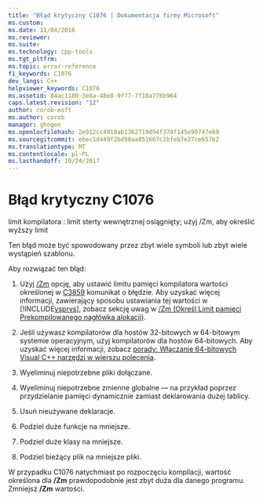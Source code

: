 ```yaml
---
title: "Błąd krytyczny C1076 | Dokumentacja firmy Microsoft"
ms.custom: 
ms.date: 11/04/2016
ms.reviewer: 
ms.suite: 
ms.technology: cpp-tools
ms.tgt_pltfrm: 
ms.topic: error-reference
f1_keywords: C1076
dev_langs: C++
helpviewer_keywords: C1076
ms.assetid: 84ac1180-3e8a-48e8-9f77-7f18a778b964
caps.latest.revision: "12"
author: corob-msft
ms.author: corob
manager: ghogen
ms.openlocfilehash: 2e912cc4910ab1362719d94f374f145e90747e69
ms.sourcegitcommit: ebec1d449f2bd98aa851667c2bfeb7e27ce657b2
ms.translationtype: MT
ms.contentlocale: pl-PL
ms.lasthandoff: 10/24/2017
---
```

# <a name="fatal-error-c1076"></a>Błąd krytyczny C1076
limit kompilatora : limit sterty wewnętrznej osiągnięty; użyj /Zm, aby określić wyższy limit  
  
 Ten błąd może być spowodowany przez zbyt wiele symboli lub zbyt wiele wystąpień szablonu.  
  
 Aby rozwiązać ten błąd:  
  
1.  Użyj [/Zm](../../build/reference/zm-specify-precompiled-header-memory-allocation-limit.md) opcję, aby ustawić limitu pamięci kompilatora wartości określonej w [C3859](../../error-messages/compiler-errors-2/compiler-error-c3859.md) komunikat o błędzie. Aby uzyskać więcej informacji, zawierający sposobu ustawiania tej wartości w [!INCLUDE[vsprvs](../../assembler/masm/includes/vsprvs_md.md)], zobacz sekcję uwag w [/Zm (Określ Limit pamięci Prekompilowanego nagłówka alokacji)](../../build/reference/zm-specify-precompiled-header-memory-allocation-limit.md).  
  
2.  Jeśli używasz kompilatorów dla hostów 32-bitowych w 64-bitowym systemie operacyjnym, użyj kompilatorów dla hostów 64-bitowych. Aby uzyskać więcej informacji, zobacz [porady: Włączanie 64-bitowych Visual C++ narzędzi w wierszu polecenia](../../build/how-to-enable-a-64-bit-visual-cpp-toolset-on-the-command-line.md).  
  
3.  Wyeliminuj niepotrzebne pliki dołączane.  
  
4.  Wyeliminuj niepotrzebne zmienne globalne — na przykład poprzez przydzielanie pamięci dynamicznie zamiast deklarowania dużej tablicy.  
  
5.  Usuń nieużywane deklaracje.  
  
6.  Podziel duże funkcje na mniejsze.  
  
7.  Podziel duże klasy na mniejsze.  
  
8.  Podziel bieżący plik na mniejsze pliki.  
  
 W przypadku C1076 natychmiast po rozpoczęciu kompilacji, wartość określona dla **/Zm** prawdopodobnie jest zbyt duża dla danego programu. Zmniejsz **/Zm** wartości.